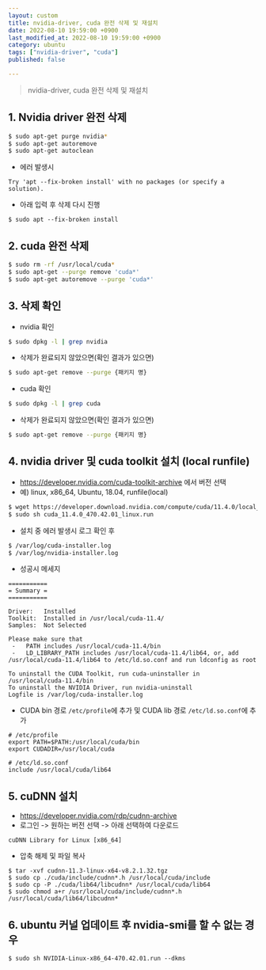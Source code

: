 ```yaml
---
layout: custom
title: nvidia-driver, cuda 완전 삭제 및 재설치
date: 2022-08-10 19:59:00 +0900
last_modified_at: 2022-08-10 19:59:00 +0900
category: ubuntu
tags: ["nvidia-driver", "cuda"]
published: false

---
```

> nvidia-driver, cuda 완전 삭제 및 재설치

## 1. Nvidia driver 완전 삭제

```bash
$ sudo apt-get purge nvidia*
$ sudo apt-get autoremove
$ sudo apt-get autoclean
```

- 에러 발생시
```
Try 'apt --fix-broken install' with no packages (or specify a solution).
```
- 아래 입력 후 삭제 다시 진행
```
$ sudo apt --fix-broken install
```

## 2. cuda 완전 삭제

```bash
$ sudo rm -rf /usr/local/cuda*
$ sudo apt-get --purge remove 'cuda*'
$ sudo apt-get autoremove --purge 'cuda*'
```

## 3. 삭제 확인
- nvidia 확인
```bash
$ sudo dpkg -l | grep nvidia
```
- 삭제가 완료되지 않았으면(확인 결과가 있으면)
```bash
$ sudo apt-get remove --purge {패키지 명}
```

- cuda 확인
```bash
$ sudo dpkg -l | grep cuda
```
- 삭제가 완료되지 않았으면(확인 결과가 있으면)
```bash
$ sudo apt-get remove --purge {패키지 명}
```

## 4. nvidia driver 및 cuda toolkit 설치 (local runfile)
- https://developer.nvidia.com/cuda-toolkit-archive 에서 버전 선택
- 예) linux, x86_64, Ubuntu, 18.04, runfile(local)
```bash
$ wget https://developer.download.nvidia.com/compute/cuda/11.4.0/local_installers/cuda_11.4.0_470.42.01_linux.run
$ sudo sh cuda_11.4.0_470.42.01_linux.run
```

- 설치 중 에러 발생시 로그 확인 후
```bash
$ /var/log/cuda-installer.log
$ /var/log/nvidia-installer.log
```

- 성공시 메세지
```
===========
= Summary =
===========

Driver:   Installed
Toolkit:  Installed in /usr/local/cuda-11.4/
Samples:  Not Selected

Please make sure that
 -   PATH includes /usr/local/cuda-11.4/bin
 -   LD_LIBRARY_PATH includes /usr/local/cuda-11.4/lib64, or, add /usr/local/cuda-11.4/lib64 to /etc/ld.so.conf and run ldconfig as root

To uninstall the CUDA Toolkit, run cuda-uninstaller in /usr/local/cuda-11.4/bin
To uninstall the NVIDIA Driver, run nvidia-uninstall
Logfile is /var/log/cuda-installer.log
```

- CUDA bin 경로 `/etc/profile`에 추가 및 CUDA lib 경로 `/etc/ld.so.conf`에 추가
```
# /etc/profile
export PATH=$PATH:/usr/local/cuda/bin
export CUDADIR=/usr/local/cuda

# /etc/ld.so.conf
include /usr/local/cuda/lib64
```

## 5. cuDNN 설치
- https://developer.nvidia.com/rdp/cudnn-archive
- 로그인 -> 원하는 버전 선택 -> 아래 선택하여 다운로드
```
cuDNN Library for Linux [x86_64]
```

- 압축 해제 및 파일 복사
```
$ tar -xvf cudnn-11.3-linux-x64-v8.2.1.32.tgz
$ sudo cp ./cuda/include/cudnn*.h /usr/local/cuda/include 
$ sudo cp -P ./cuda/lib64/libcudnn* /usr/local/cuda/lib64 
$ sudo chmod a+r /usr/local/cuda/include/cudnn*.h /usr/local/cuda/lib64/libcudnn*
```

## 6. ubuntu 커널 업데이트 후 nvidia-smi를 할 수 없는 경우
```
$ sudo sh NVIDIA-Linux-x86_64-470.42.01.run --dkms
```